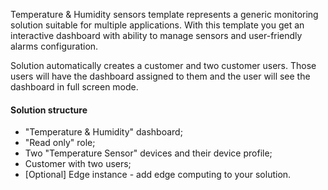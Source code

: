 Temperature & Humidity sensors template represents a generic monitoring solution suitable for multiple applications.
With this template you get an interactive dashboard with ability to manage sensors and user-friendly alarms configuration.

Solution automatically creates a customer and two customer users. 
Those users will have the dashboard assigned to them and the user will see the dashboard in full screen mode.

#### Solution structure

* "Temperature & Humidity" dashboard;
* "Read only" role;  
* Two "Temperature Sensor" devices and their device profile;
* Customer with two users;
* [Optional] Edge instance - add edge computing to your solution.
